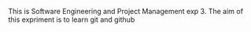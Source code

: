 This is Software Engineering and Project Management exp 3. The aim of this expriment is to learn git and github